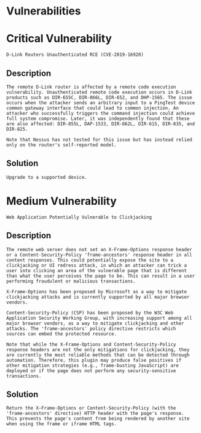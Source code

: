 # Vulnerabilities

# Critical Vulnerability
    D-Link Routers Unauthenticated RCE (CVE-2019-16920)
## Description
    The remote D-Link router is affected by a remote code execution vulnerability. Unauthenticated remote code execution occurs in D-Link products such as DIR-655C, DIR-866L, DIR-652, and DHP-1565. The issue occurs when the attacker sends an arbitrary input to a PingTest device common gateway interface that could lead to common injection. An attacker who successfully triggers the command injection could achieve full system compromise. Later, it was independently found that these are also affected: DIR-855L, DAP-1533, DIR-862L, DIR-615, DIR-835, and DIR-825.

    Note that Nessus has not tested for this issue but has instead relied only on the router's self-reported model.

## Solution
    Upgrade to a supported device.


# Medium Vulnerability
    Web Application Potentially Vulnerable to Clickjacking
## Description
    The remote web server does not set an X-Frame-Options response header or a Content-Security-Policy 'frame-ancestors' response header in all content responses. This could potentially expose the site to a clickjacking or UI redress attack, in which an attacker can trick a user into clicking an area of the vulnerable page that is different than what the user perceives the page to be. This can result in a user performing fraudulent or malicious transactions.

    X-Frame-Options has been proposed by Microsoft as a way to mitigate clickjacking attacks and is currently supported by all major browser vendors.

    Content-Security-Policy (CSP) has been proposed by the W3C Web Application Security Working Group, with increasing support among all major browser vendors, as a way to mitigate clickjacking and other attacks. The 'frame-ancestors' policy directive restricts which sources can embed the protected resource.

    Note that while the X-Frame-Options and Content-Security-Policy response headers are not the only mitigations for clickjacking, they are currently the most reliable methods that can be detected through automation. Therefore, this plugin may produce false positives if other mitigation strategies (e.g., frame-busting JavaScript) are deployed or if the page does not perform any security-sensitive transactions.
## Solution
    Return the X-Frame-Options or Content-Security-Policy (with the 'frame-ancestors' directive) HTTP header with the page's response.
    This prevents the page's content from being rendered by another site when using the frame or iframe HTML tags.

    